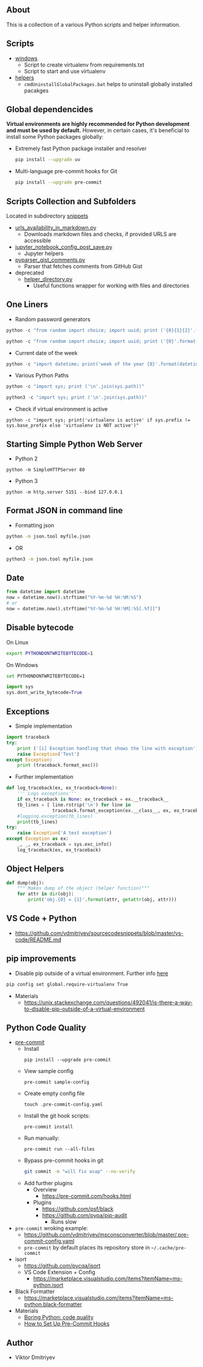 ## About

This is a collection of a various Python scripts and helper information.

## Scripts

* [windows](windows)
    - Script to create virtualenv from requirements.txt
    - Script to start and use virtualenv
* [helpers](helpers)
    - `cmdUninstallGlobalPackages.bat` helps to uninstall globally installed pacakges

## Global dependencides

**Virtual environments are highly recommended for Python development and must be used by default.** However, in certain cases, it's beneficial to install some Python packages globally:

* Extremely fast Python package installer and resolver
	```bash
	pip install --upgrade uv
	```
* Multi-language pre-commit hooks for Git
	```bash
	pip install --upgrade pre-commit
	```

## Scripts Collection and Subfolders

Located in subdirectory [snippets](snippets)

* [urls_availability_in_markdown.py](snippets/urls_availability_in_markdown.py)
    - Downloads markdown files and checks, if provided URLS are accessible
* [jupyter_notebook_config_post_save.py](snippets/jupyter_notebook_config_post_save.py)
	- Jupyter helpers
* [pyparser_gist_comments.py](snippets/pyparser_gist_comments.py)
	- Parser that fetches comments from GitHub Gist
* deprecated
    - [helper_directory.py](snippets/helper_directory.py)
        - Useful functions wrapper for working with files and directories

## One Liners

* Random password generators

```python
python -c "from random import choice; import uuid; print ('{0}{1}{2}'.format(''.join([choice('abcdefghijklmnopqrstuvwxyzABCDEFGHIJKLMNOPQRSTUVWXYZ0123456789') for i in range(8)]), str(uuid.uuid4().get_hex().upper()[0:6]), ''.join([choice('%^*(-_=+)') for i in range(2)])))"
```

```python
python -c "from random import choice; import uuid; print ('{0}'.format(''.join([choice('abcdefghijklmnopqrstuvwxyzABCDEFGHIJKLMNOPQRSTUVWXYZ0123456789') for i in range(10)])))"
```

* Current date of the week
```python
python -c "import datetime; print('week of the year {0}'.format(datetime.date.today().isocalendar()[1]))"
```

* Various Python Paths
```python
python -c "import sys; print ('\n'.join(sys.path))"
```

```python
python3 -c "import sys; print ('\n'.join(sys.path))"
```

* Check if virtual environment is active
```
python -c "import sys; print('virtualenv is active' if sys.prefix != sys.base_prefix else 'virtualenv is NOT active')"
```

## Starting Simple Python Web Server

* Python 2
```
python -m SimpleHTTPServer 80
```
* Python 3
```
python -m http.server 5151 --bind 127.0.0.1
```

## Format JSON in command line

* Formatting json
```bash
python -m json.tool myfile.json
```
* OR
```bash
python3 -m json.tool myfile.json
```

## Date

```python
from datetime import datetime 
now = datetime.now().strftime("%Y-%m-%d %H:%M:%S")
# or
now = datetime.now().strftime("%Y-%m-%d %H:%M[:%S[.%f]]")
```

## Disable bytecode

On Linux

```bash
export PYTHONDONTWRITEBYTECODE=1
```
On Windows
```bash
set PYTHONDONTWRITEBYTECODE=1
```

```python
import sys
sys.dont_write_bytecode=True
```

## Exceptions

* Simple implementation
```python
import traceback
try:
    print ('[i] Exception handling that shows the line with exception')
    raise Exception('Test')
except Exception:
    print (traceback.format_exc())
```
* Further implementation
```python
def log_traceback(ex, ex_traceback=None):
    ''' Logs exceptions'''
    if ex_traceback is None: ex_traceback = ex.__traceback__
    tb_lines = [ line.rstrip('\n') for line in
                 traceback.format_exception(ex.__class__, ex, ex_traceback)]
    #logging.exception(tb_lines)
    print(tb_lines)
try:         
    raise Exception('A test exception')
except Exception as ex:
    _, _, ex_traceback = sys.exc_info()
    log_traceback(ex, ex_traceback)
```

## Object Helpers
```python
def dump(obj):
    """ Makes dump of the object (helper function)"""
    for attr in dir(obj):
        print('obj.{0} = {1}'.format(attr, getattr(obj, attr)))
```

## VS Code + Python

* https://github.com/vdmitriyev/sourcecodesnippets/blob/master/vs-code/README.md

## pip improvements

* Disable pip outside of a virtual environment. Further info [here](https://unix.stackexchange.com/questions/492041/is-there-a-way-to-disable-pip-outside-of-a-virtual-environment)
```bash
pip config set global.require-virtualenv True
```
* Materials
    - https://unix.stackexchange.com/questions/492041/is-there-a-way-to-disable-pip-outside-of-a-virtual-environment

## Python Code Quality

* [pre-commit](https://pre-commit.com/#install)
    + Install
        ```
        pip install --upgrade pre-commit
        ```
    + View sample config
        ```
        pre-commit sample-config
        ``` 
    + Create empty config file
        ```
        touch .pre-commit-config.yaml
        ```
    + Install the git hook scripts: 
        ```
        pre-commit install
        ```
    + Run manually: 
        ```
        pre-commit run --all-files
        ```
    + Bypass pre-commit hooks in git
        ```bash
        git commit -m "will fix asap" --no-verify
        ```
    + Add further plugins
        + Overview
            - https://pre-commit.com/hooks.html
        + Plugins
            - https://github.com/psf/black 	
            - https://github.com/pypa/pip-audit
                - Runs slow
* `pre-commit` wroking example:
    + https://github.com/vdmitriyev/msconsconverter/blob/master/.pre-commit-config.yaml
    + `pre-commit` by default places its repository store in `~/.cache/pre-commit`
* isort
    + https://github.com/pycqa/isort
    + VS Code Extension + Config
        - https://marketplace.visualstudio.com/items?itemName=ms-python.isort
* Black Formatter
    +  https://marketplace.visualstudio.com/items?itemName=ms-python.black-formatter
* Materials
    - [Boring Python: code quality](https://www.b-list.org/weblog/2022/dec/19/boring-python-code-quality/)
    - [How to Set Up Pre-Commit Hooks](https://stefaniemolin.com/articles/devx/pre-commit/setup-guide/)

## Author

* Viktor Dmitriyev
